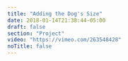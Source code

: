 ```yaml
---
title: "Adding the Dog's Size"
date: 2018-01-14T21:38:44-05:00
draft: false
section: "Project"
video: "https://vimeo.com/263548428"
noTitle: false
---
```


